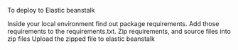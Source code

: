 To deploy to Elastic beanstalk

Inside your local environment find out package requirements.
Add those requirements to the requirements.txt.
Zip requirements, and source files into zip files
Upload the zipped file to elastic beanstalk
